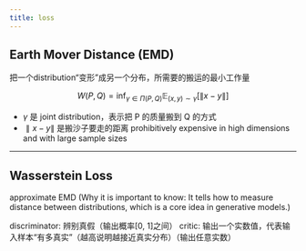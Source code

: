 ```yaml
---
title: loss
---
```







## Earth Mover Distance (EMD)
把一个distribution“变形”成另一个分布，所需要的搬运的最小工作量



$$
W(P, Q) = \inf_{\gamma \in \Pi(P, Q)} \mathbb{E}_{(x, y) \sim \gamma} [\|x - y\|]
$$


- $γ$ 是 joint distribution，表示把 P 的质量搬到 Q 的方式
- $∥x−y∥$ 是搬沙子要走的距离
prohibitively expensive in high dimensions and with large sample sizes

---
## Wasserstein Loss
approximate EMD
(Why it is important to know: It tells how to measure distance between distributions, which is a core idea in generative models.)


discriminator: 辨别真假（输出概率[0, 1]之间）
critic: 输出一个实数值，代表输入样本“有多真实”（越高说明越接近真实分布）（输出任意实数）


